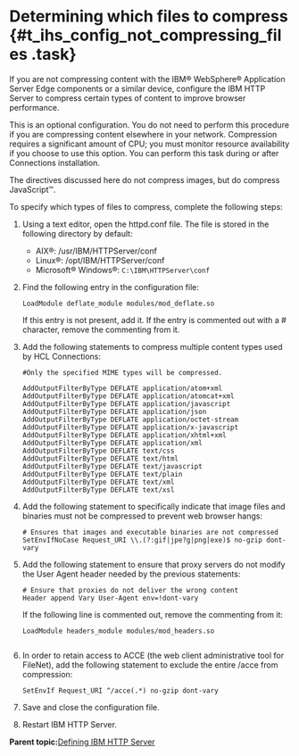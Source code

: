 # Determining which files to compress {#t_ihs_config_not_compressing_files .task}

If you are not compressing content with the IBM® WebSphere® Application Server Edge components or a similar device, configure the IBM HTTP Server to compress certain types of content to improve browser performance. 

This is an optional configuration. You do not need to perform this procedure if you are compressing content elsewhere in your network. Compression requires a significant amount of CPU; you must monitor resource availability if you choose to use this option. You can perform this task during or after Connections installation.

The directives discussed here do not compress images, but do compress JavaScript™.

To specify which types of files to compress, complete the following steps:

1.  Using a text editor, open the httpd.conf file. The file is stored in the following directory by default:

    -   AIX®: /usr/IBM/HTTPServer/conf
    -   Linux®: /opt/IBM/HTTPServer/conf
    -   Microsoft® Windows®: `C:\IBM\HTTPServer\conf`
2.  Find the following entry in the configuration file:

    ```
    LoadModule deflate_module modules/mod_deflate.so
    ```

    If this entry is not present, add it. If the entry is commented out with a \# character, remove the commenting from it.

3.  Add the following statements to compress multiple content types used by HCL Connections:

    ```
    #Only the specified MIME types will be compressed.
    
    AddOutputFilterByType DEFLATE application/atom+xml
    AddOutputFilterByType DEFLATE application/atomcat+xml
    AddOutputFilterByType DEFLATE application/javascript
    AddOutputFilterByType DEFLATE application/json
    AddOutputFilterByType DEFLATE application/octet-stream
    AddOutputFilterByType DEFLATE application/x-javascript
    AddOutputFilterByType DEFLATE application/xhtml+xml
    AddOutputFilterByType DEFLATE application/xml
    AddOutputFilterByType DEFLATE text/css
    AddOutputFilterByType DEFLATE text/html
    AddOutputFilterByType DEFLATE text/javascript
    AddOutputFilterByType DEFLATE text/plain
    AddOutputFilterByType DEFLATE text/xml
    AddOutputFilterByType DEFLATE text/xsl
    
    ```

4.  Add the following statement to specifically indicate that image files and binaries must not be compressed to prevent web browser hangs:

    ```
    # Ensures that images and executable binaries are not compressed
    SetEnvIfNoCase Request_URI \\.(?:gif|jpe?g|png|exe)$ no-gzip dont-vary
    ```

5.  Add the following statement to ensure that proxy servers do not modify the User Agent header needed by the previous statements:

    ```
    # Ensure that proxies do not deliver the wrong content
    Header append Vary User-Agent env=!dont-vary
    ```

    If the following line is commented out, remove the commenting from it:

    ```
    LoadModule headers_module modules/mod_headers.so
    
    
    ```

6.  In order to retain access to ACCE \(the web client administrative tool for FileNet\), add the following statement to exclude the entire /acce from compression:

    ```
    SetEnvIf Request_URI ^/acce(.*) no-gzip dont-vary
    ```

7.  Save and close the configuration file.

8.  Restart IBM HTTP Server.


**Parent topic:**[Defining IBM HTTP Server](../install/t_create_webserver1_node_b.md)

